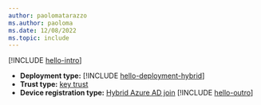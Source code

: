 ```yaml
---
author: paolomatarazzo
ms.author: paoloma
ms.date: 12/08/2022
ms.topic: include
---
```


[!INCLUDE [hello-intro](hello-intro.md)]
- **Deployment type:** [!INCLUDE [hello-deployment-hybrid](hello-deployment-hybrid.md)]
- **Trust type:** [key trust](../identity-protection/hello-for-business/hello-how-it-works-technology.md#key-trust)
- **Device registration type:** [Hybrid Azure AD join](../identity-protection/hello-for-business/hello-how-it-works-technology.md#hybrid-azure-ad-join)
[!INCLUDE [hello-outro](hello-outro.md)]